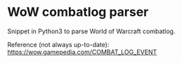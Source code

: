 # WoW combatlog parser

Snippet in Python3 to parse World of Warcraft combatlog.


Reference (not always up-to-date): https://wow.gamepedia.com/COMBAT_LOG_EVENT
